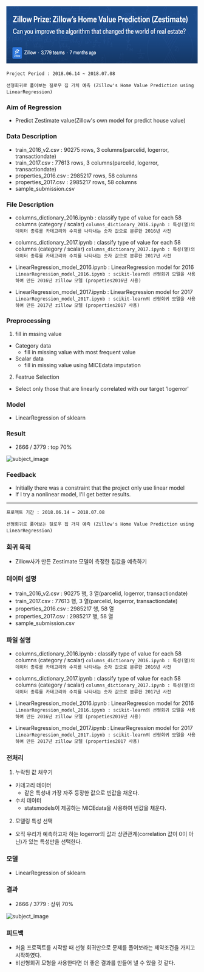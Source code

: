 <img src="image/title.png" alt="subject_image" width="650" height="150">

```Project Period : 2018.06.14 ~ 2018.07.08```

```선형회귀로 풀어보는 질로우 집 가치 예측 (Zillow's Home Value Prediction using LinearRegression)```

### Aim of Regression
- Predict Zestimate value(Zillow's own model for predict house value)


### Data Description
- train_2016_v2.csv : 90275 rows, 3 columns(parcelid,	logerror,	transactiondate)
- train_2017.csv : 77613 rows, 3 columns(parcelid,	logerror,	transactiondate)
- properties_2016.csv : 2985217 rows, 58 columns
- properties_2017.csv : 2985217 rows, 58 columns
- sample_submission.csv


### File Description
- columns_dictionary_2016.ipynb : classify type of value for each 58 columns (category / scalar)
    ```columns_dictionary_2016.ipynb : 특성(열)의 데이터 종류를 카테고리와 수치를 나타내는 숫자 값으로 분류한 2016년 사전```

- columns_dictionary_2017.ipynb : classify type of value for each 58 columns (category / scalar)
    ```columns_dictionary_2017.ipynb : 특성(열)의 데이터 종류를 카테고리와 수치를 나타내는 숫자 값으로 분류한 2017년 사전```

- LinearRegression_model_2016.ipynb : LinearRegression model for 2016
    ```LinearRegression_model_2016.ipynb : scikit-learn의 선형회귀 모델을 사용하여 만든 2016년 zillow 모델 (propeties2016년 사용)```
    
- LinearRegression_model_2017.ipynb : LinearRegression model for 2017
    ```LinearRegression_model_2017.ipynb : scikit-learn의 선형회귀 모델을 사용하여 만든 2017년 zillow 모델 (properties2017 사용)```
    
    
### Preprocessing

1. fill in mssing value

- Category data
    - fill in missing value with most frequent value
- Scalar data
    - fill in missing value using MICEdata imputation

2. Featrue Selection

- Select only those that are linearly correlated with our target 'logerror'


### Model

- LinearRegression of sklearn


### Result

- 2666 / 3779 : top 70%

<img src="image/score.png" alt="subject_image" width="600" height="100">

### Feedback

- Initially there was a constraint that the project only use linear model
- If I try a nonlinear model, I'll get better results.



----------------------------------------------------------------------------------------------

```프로젝트 기간 : 2018.06.14 ~ 2018.07.08```

```선형회귀로 풀어보는 질로우 집 가치 예측 (Zillow's Home Value Prediction using LinearRegression)```

### 회귀 목적
- Zillow사가 만든 Zestimate 모델이 측정한 집값을 예측하기


### 데이터 설명
- train_2016_v2.csv : 90275 행, 3 열(parcelid,	logerror,	transactiondate)
- train_2017.csv : 77613 행, 3 열(parcelid,	logerror,	transactiondate)
- properties_2016.csv : 2985217 행, 58 열
- properties_2017.csv : 2985217 행, 58 열
- sample_submission.csv


### 파일 설명
- columns_dictionary_2016.ipynb : classify type of value for each 58 columns (category / scalar)
    ```columns_dictionary_2016.ipynb : 특성(열)의 데이터 종류를 카테고리와 수치를 나타내는 숫자 값으로 분류한 2016년 사전```

- columns_dictionary_2017.ipynb : classify type of value for each 58 columns (category / scalar)
    ```columns_dictionary_2017.ipynb : 특성(열)의 데이터 종류를 카테고리와 수치를 나타내는 숫자 값으로 분류한 2017년 사전```

- LinearRegression_model_2016.ipynb : LinearRegression model for 2016
    ```LinearRegression_model_2016.ipynb : scikit-learn의 선형회귀 모델을 사용하여 만든 2016년 zillow 모델 (propeties2016년 사용)```
    
- LinearRegression_model_2017.ipynb : LinearRegression model for 2017
    ```LinearRegression_model_2017.ipynb : scikit-learn의 선형회귀 모델을 사용하여 만든 2017년 zillow 모델 (properties2017 사용)```
    
    
### 전처리

1. 누락된 값 채우기

- 카테고리 데이터
    - 같은 특성내 가장 자주 등장한 값으로 빈값을 채운다.
- 수치 데이터
    - statsmodels이 제공하는 MICEdata을 사용하여 빈값을 채운다.

2. 모델링 특성 선택

- 오직 우리가 예측하고자 하는 logerror의 값과 상관관계(correlation 값이 0이 아닌)가 있는 특성만을 선택한다.


### 모델

- LinearRegression of sklearn


### 결과

- 2666 / 3779 : 상위 70%

<img src="image/score.png" alt="subject_image" width="600" height="100">

### 피드백

- 처음 프로젝트를 시작할 때 선형 회귀만으로 문제를 풀어보라는 제약조건을 가지고 시작하였다.
- 비선형회귀 모형을 사용한다면 더 좋은 결과를 만들어 낼 수 있을 것 같다.
